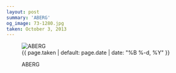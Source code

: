 ```yaml
---
layout: post
summary: 'ABERG'
og_image: 73-1280.jpg
taken: October 3, 2013
---
```


<figure class="post" data-src="{{ site.assets_url }}/{{ page.og_image }}">
<img alt="ABERG" sizes="(min-width: 700px) 50vw, calc(100vw - 2rem)" src="{{ site.assets_url }}/73-640.jpg" srcset="{{ site.assets_url }}/73-1280.jpg 1280w, {{ site.assets_url }}/73-960.jpg 960w, {{ site.assets_url }}/73-640.jpg 640w, {{ site.assets_url }}/73-320.jpg 320w"/>
<figcaption>
<time>{{ page.taken | default: page.date | date: "%B %-d, %Y" }}</time>
<p>ABERG</p>
</figcaption>
</figure>
